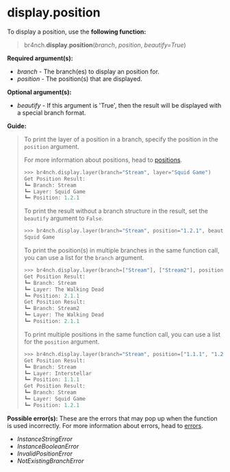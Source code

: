 # display.position

To display a position, use the **following function:**

> br4nch.**display**.**position**(*branch*, *position*, *beautify=True*)

**Required argument(s):**

- *branch* - The branch(es) to display an position for.
- *position* - The position(s) that are displayed.

**Optional argument(s):**

- *beautify* - If this argument is 'True', then the result will be displayed with a special branch format.

**Guide:**

> To print the layer of a position in a branch, specify the position in the `position` argument.
>
> For more information about positions, head to [positions](../../guides/positions.md).
>
> ```python
> >>> br4nch.display.layer(branch="Stream", layer="Squid Game")
> Get Position Result:
> ┗━ Branch: Stream
> ‎‎‎┗━ Layer: Squid Game                  
> ‎‎‎‎‎‎┗━ Position: 1.2.1
> ```
>
> To print the result without a branch structure in the result, set the `beautify` argument to `False`.
>
> ```python
> >>> br4nch.display.layer(branch="Stream", position="1.2.1", beautify=False)
> Squid Game
> ```
>
> To print the position(s) in multiple branches in the same function call, you can use a list for the `branch` argument.
>
> ```python
> >>> br4nch.display.layer(branch=["Stream"], ["Stream2"], position="2.1.1")
> Get Position Result:
> ┗━ Branch: Stream
> ‎‎‎┗━ Layer: The Walking Dead              
> ‎‎‎‎‎‎┗━ Position: 2.1.1
> Get Position Result:
> ┗━ Branch: Stream2
> ‎‎‎┗━ Layer: The Walking Dead                
> ‎‎‎‎‎‎┗━ Position: 2.1.1
> ```
>
> To print multiple positions in the same function call, you can use a list for the `position` argument.
>
> ```python
> >>> br4nch.display.layer(branch="Stream", position=["1.1.1", "1.2.1"])
> Get Position Result:
> ┗━ Branch: Stream
> ‎‎‎┗━ Layer: Interstellar                 
> ‎‎‎‎‎‎┗━ Position: 1.1.1
> Get Position Result:
> ┗━ Branch: Stream
> ‎‎‎┗━ Layer: Squid Game                  
> ‎‎‎‎‎‎┗━ Position: 1.2.1
> ```

**Possible error(s):**
These are the errors that may pop up when the function is used incorrectly.
For more information about errors, head to [errors](../../guides/errors.md).

- *InstanceStringError*
- *InstanceBooleanError*
- *InvalidPositionError*
- *NotExistingBranchError*

